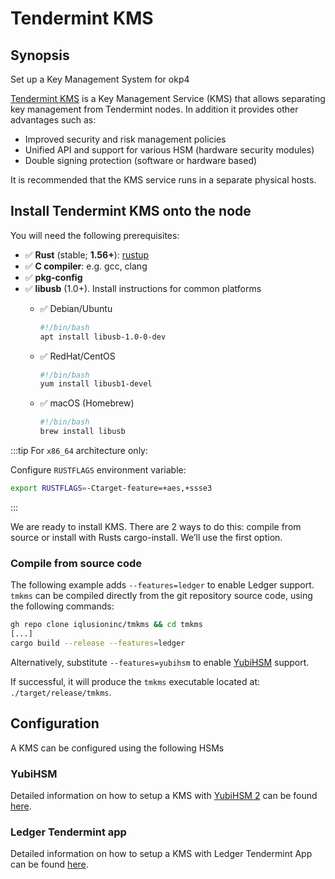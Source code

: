 <!--
order: 2
-->

# Tendermint KMS

## Synopsis

Set up a Key Management System for okp4

[Tendermint KMS](https://github.com/iqlusioninc/tmkms) is a Key Management Service (KMS) that allows separating key management from Tendermint nodes. In addition it provides other advantages such as:

- Improved security and risk management policies
- Unified API and support for various HSM (hardware security modules)
- Double signing protection (software or hardware based)

It is recommended that the KMS service runs in a separate physical hosts.

## Install Tendermint KMS onto the node

You will need the following prerequisites:

- ✅ **Rust** (stable; **1.56+**): [rustup](https://rustup.rs/)
- ✅ **C compiler**: e.g. gcc, clang
- ✅ **pkg-config**
- ✅ **libusb** (1.0+). Install instructions for common platforms
  - ✅ Debian/Ubuntu

    ```bash
    #!/bin/bash
    apt install libusb-1.0-0-dev
    ```

  - ✅ RedHat/CentOS

    ```bash
    #!/bin/bash
    yum install libusb1-devel
    ```

  - ✅ macOS (Homebrew)
  
    ```bash
    #!/bin/bash
    brew install libusb
    ```

:::tip
For `x86_64` architecture only:

Configure `RUSTFLAGS` environment variable:

```bash
export RUSTFLAGS=-Ctarget-feature=+aes,+ssse3
```

:::

We are ready to install KMS. There are 2 ways to do this: compile from source or install with Rusts cargo-install. We’ll use the first option.

### Compile from source code

The following example adds `--features=ledger` to enable Ledger  support.
`tmkms` can be compiled directly from the git repository source code, using the following commands:

```bash
gh repo clone iqlusioninc/tmkms && cd tmkms
[...]
cargo build --release --features=ledger
```

Alternatively, substitute `--features=yubihsm` to enable [YubiHSM](https://www.yubico.com/products/hardware-security-module/) support.

If successful, it will produce the `tmkms` executable located at: `./target/release/tmkms`.

## Configuration

A KMS can be configured using the following HSMs

### YubiHSM
  
Detailed information on how to setup a KMS with [YubiHSM 2](https://www.yubico.com/products/hardware-security-module/) can be found [here](https://github.com/iqlusioninc/tmkms/blob/master/README.yubihsm.md).

### Ledger Tendermint app

Detailed information on how to setup a KMS with Ledger Tendermint App can be found [here](kms_ledger.md).
